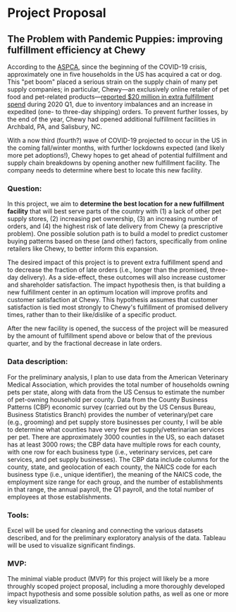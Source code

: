 # Project Proposal
## The Problem with Pandemic Puppies: improving fulfillment efficiency at Chewy

According to the [ASPCA](https://aspca.app.box.com/s/v4t7yrwalwk39mf71a857ivqoxnv2x3d), since the beginning of the COVID-19 crisis, approximately one in five households in the US has acquired a cat or dog. This "pet boom" placed a serious strain on the supply chain of many pet supply companies; in particular, Chewy&mdash;an exclusively online retailer of pet food and pet-related products&mdash;[reported $20 million in extra fulfillment spend](https://news.alphastreet.com/chewy-inc-nyse-chwy-q1-2020-earnings-call-transcript/) during 2020 Q1, due to inventory imbalances and an increase in expedited (one- to three-day shipping) orders. To prevent further losses, by the end of the year, Chewy had opened additional fulfillment facilities in Archbald, PA, and Salisbury, NC.

With a now third (fourth?) wave of COVID-19 projected to occur in the US in the coming fall/winter months, with further lockdowns expected (and likely more pet adoptions!), Chewy hopes to get ahead of potential fulfillment and supply chain breakdowns by opening another new fulfillment facility. The company needs to determine where best to locate this new facility.


### Question:
In this project, we aim to **determine the best location for a new fulfillment facility** that will best serve parts of the country with (1) a lack of other pet supply stores, (2) increasing pet ownership, (3) an increasing number of orders, and (4) the highest risk of late delivery from Chewy (a prescriptive problem). One possible solution path is to build a model to predict customer buying patterns based on these (and other) factors, specifically from online retailers like Chewy, to better inform this expansion.

The desired impact of this project is to prevent extra fulfillment spend and to decrease the fraction of late orders (i.e., longer than the promised, three-day delivery). As a side-effect, these outcomes will also increase customer and shareholder satisfaction. The impact hypothesis then, is that building a new fulfillment center in an optimum location will improve profits and customer satisfaction at Chewy. This hypothesis assumes that customer satisfaction is tied most strongly to Chewy's fulfillment of promised delivery times, rather than to their like/dislike of a specific product.

After the new facility is opened, the success of the project will be measured by the amount of fulfillment spend above or below that of the previous quarter, and by the fractional decrease in late orders.



### Data description:
For the preliminary analysis, I plan to use data from the American Veterinary Medical Association, which provides the total number of households owning pets per state, along with data from the US Census to estimate the number of pet-owning household per county. Data from the County Business Patterns (CBP) economic survey (carried out by the US Census Bureau, Business Statistics Branch) provides the number of veterinary/pet care (e.g., grooming) and pet supply store businesses per county, I will be able to determine what counties have very few pet supply/veterinarian services per pet. There are approximately 3000 counties in the US, so each dataset has at least 3000 rows; the CBP data have multiple rows for each county, with one row for each business type (i.e., veterinary services, pet care services, and pet supply businesses). The CBP data include columns for the county, state, and geolocation of each county, the NAICS code for each business type (i.e., unique identifier), the meaning of the NAICS code, the employment size range for each group, and the number of establishments in that range, the annual payroll, the Q1 payroll, and the total number of employees at those establishments.

### Tools:
Excel will be used for cleaning and connecting the various datasets described, and for the preliminary exploratory analysis of the data. Tableau will be used to visualize significant findings.

### MVP:

The minimal viable product (MVP) for this project will likely be a more throughly scoped project proposal, including a more thoroughly developed impact hypothesis and some possible solution paths, as well as one or more key visualizations.
